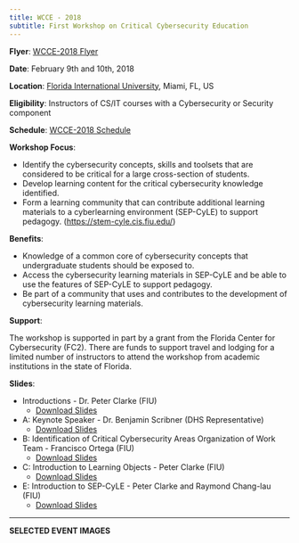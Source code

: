 ```yaml
---
title: WCCE - 2018
subtitle: First Workshop on Critical Cybersecurity Education
---
```


**Flyer**: [WCCE-2018 Flyer](./wcce-2018/CCE-2018-CFP-103017.pdf)

**Date**: February 9th and 10th, 2018

**Location**: <a href="https://www.fiu.edu" target="_blank" rel="noreferrer noopener">Florida International University</a>, Miami, FL, US

**Eligibility**: Instructors of CS/IT courses with a Cybersecurity or Security component

**Schedule**: [WCCE-2018 Schedule](./wcce-2018/WCCE-2018-Workshop-Schedule.pdf)

**Workshop Focus**:

- Identify the cybersecurity concepts, skills and toolsets that are considered to be critical for a large cross-section of students.
- Develop learning content for the critical cybersecurity knowledge identified.
- Form a learning community that can contribute additional learning materials to a cyberlearning environment (SEP-CyLE) to support pedagogy. (https://stem-cyle.cis.fiu.edu/)

**Benefits**:

- Knowledge of a common core of cybersecurity concepts that undergraduate students should be exposed to.
- Access the cybersecurity learning materials in SEP-CyLE and be able to use the features of SEP-CyLE to support pedagogy.
- Be part of a community that uses and contributes to the development of cybersecurity learning materials.

**Support**:

The workshop is supported in part by a grant from the Florida Center for Cybersecurity (FC2). There are funds to support travel and lodging for a limited number of instructors to attend the workshop from academic institutions in the state of Florida.

**Slides**:

- Introductions - Dr. Peter Clarke (FIU)
  - [Download Slides](./wcce-2018/files/PeterClarke-Intro-WCCE-2018-Friday.pdf)
- A: Keynote Speaker - Dr. Benjamin Scribner (DHS Representative)
  - [Download Slides](./wcce-2018/files/SessionA-Critical_Cybersecurity_Education.pdf)
- B: Identification of Critical Cybersecurity Areas Organization of Work Team - Francisco Ortega (FIU)
  - [Download Slides](./wcce-2018/files/SessionB-WCCE-2018-Friday.pdf)
- C: Introduction to Learning Objects - Peter Clarke (FIU)
  - [Download Slides](./wcce-2018/files/SessionC-PeterClarke-LOs-WCCE-2018-All.pdf)
- E: Introduction to SEP-CyLE - Peter Clarke and Raymond Chang-lau (FIU)
  - [Download Slides](./wcce-2018/files/SessionE-WCCE-InstructorView-020918.pdf)

<hr />

**SELECTED EVENT IMAGES**
